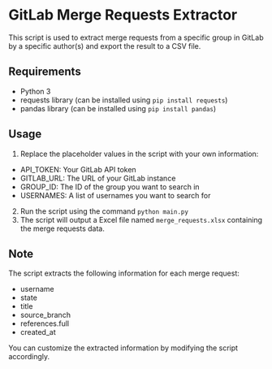 # GitLab Merge Requests Extractor

This script is used to extract merge requests from a specific group in GitLab by a specific author(s) and export the result to a CSV file.

## Requirements

- Python 3
- requests library (can be installed using `pip install requests`)
- pandas library (can be installed using `pip install pandas`)

## Usage

1. Replace the placeholder values in the script with your own information:

- API_TOKEN: Your GitLab API token
- GITLAB_URL: The URL of your GitLab instance
- GROUP_ID: The ID of the group you want to search in
- USERNAMES: A list of usernames you want to search for

2. Run the script using the command `python main.py`
3. The script will output a Excel file named `merge_requests.xlsx` containing the merge requests data.

## Note

The script extracts the following information for each merge request:

- username
- state
- title
- source_branch
- references.full
- created_at

You can customize the extracted information by modifying the script accordingly.
